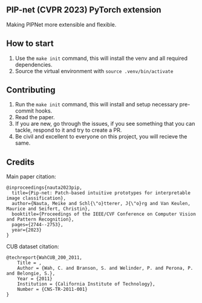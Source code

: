 PIP-net (CVPR 2023) PyTorch extension 
---

Making PIPNet more extensible and flexible.


## How to start

1. Use the ```make init``` command, this will install the venv and all required dependencies.
2. Source the virtual environment with ```source .venv/bin/activate```


## Contributing

1. Run the ```make init``` command, this will install and setup necessary pre-commit hooks.
2. Read the paper.
3. If you are new, go through the issues, if you see something that you can tackle, respond to it and try to create a PR.
4. Be civil and excellent to everyone on this project, you will recieve the same.

## Credits

Main paper citation:
```
@inproceedings{nauta2023pip,
  title={Pip-net: Patch-based intuitive prototypes for interpretable image classification},
  author={Nauta, Meike and Schl{\"o}tterer, J{\"o}rg and Van Keulen, Maurice and Seifert, Christin},
  booktitle={Proceedings of the IEEE/CVF Conference on Computer Vision and Pattern Recognition},
  pages={2744--2753},
  year={2023}
}
```

CUB dataset citation:
```
@techreport{WahCUB_200_2011,
	Title = ,
	Author = {Wah, C. and Branson, S. and Welinder, P. and Perona, P. and Belongie, S.},
	Year = {2011}
	Institution = {California Institute of Technology},
	Number = {CNS-TR-2011-001}
}
```
